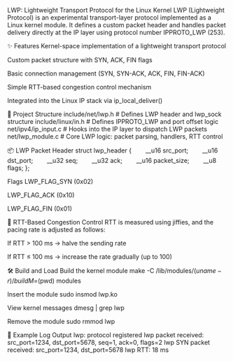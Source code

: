 LWP: Lightweight Transport Protocol for the Linux Kernel
LWP (Lightweight Protocol) is an experimental transport-layer protocol implemented as a Linux kernel module. It defines a custom packet header and handles packet delivery directly at the IP layer using protocol number IPPROTO_LWP (253).

✨ Features
Kernel-space implementation of a lightweight transport protocol

Custom packet structure with SYN, ACK, FIN flags

Basic connection management (SYN, SYN-ACK, ACK, FIN, FIN-ACK)

Simple RTT-based congestion control mechanism

Integrated into the Linux IP stack via ip_local_deliver()

📁 Project Structure
include/net/lwp.h # Defines LWP header and lwp_sock structure
include/linux/in.h # Defines IPPROTO_LWP and port offset logic
net/ipv4/ip_input.c # Hooks into the IP layer to dispatch LWP packets
net/lwp_module.c # Core LWP logic: packet parsing, handlers, RTT control

📦 LWP Packet Header
struct lwp_header {
  __u16 src_port;
  __u16 dst_port;
  __u32 seq;
  __u32 ack;
  __u16 packet_size;
  __u8 flags;
};

Flags
LWP_FLAG_SYN (0x02)

LWP_FLAG_ACK (0x10)

LWP_FLAG_FIN (0x01)

🚀 RTT-Based Congestion Control
RTT is measured using jiffies, and the pacing rate is adjusted as follows:

If RTT > 100 ms → halve the sending rate

If RTT ≤ 100 ms → increase the rate gradually (up to 100)

🛠️ Build and Load
Build the kernel module
make -C /lib/modules/$(uname -r)/build M=$(pwd) modules

Insert the module
sudo insmod lwp.ko

View kernel messages
dmesg | grep lwp

Remove the module
sudo rmmod lwp

🧪 Example Log Output
lwp: protocol registered
lwp packet received: src_port=1234, dst_port=5678, seq=1, ack=0, flags=2
lwp SYN packet received: src_port=1234, dst_port=5678
lwp RTT: 18 ms
